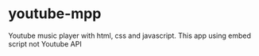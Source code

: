 # youtube-mpp
Youtube music player with html, css and javascript. This app using embed script not Youtube API
